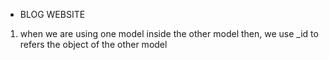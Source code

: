 -   BLOG WEBSITE

1. when we are using one model inside the other model then, we use _id to refers the object of the other model